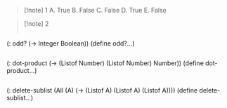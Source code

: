 >[!note] 1
A. True
B. False
C. False
D. True
E. False

>[!note] 2
>```
(: odd? (-> Integer Boolean))
(define odd?...)
>```
>
>```
(: dot-product (-> (Listof Number) (Listof Number) Number))
(define dot-product...)
>```
>
>```
(: delete-sublist (All (A) (-> (Listof A) (Listof A) (Listof A))))
(define delete-sublist...)
>```

